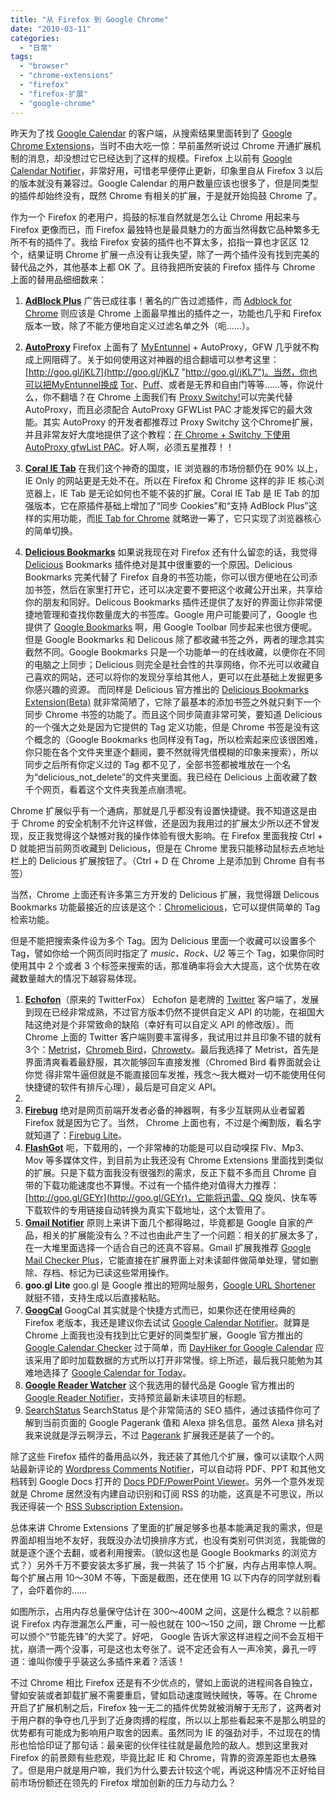 ```yaml
---
title: "从 Firefox 到 Google Chrome"
date: "2010-03-11"
categories: 
  - "日常"
tags: 
  - "browser"
  - "chrome-extensions"
  - "firefox"
  - "firefox-扩展"
  - "google-chrome"
---
```


昨天为了找 [Google Calendar](http://calendar.google.com/) 的客户端，从搜索结果里面转到了 [Google Chrome Extensions](https://chrome.google.com/extensions/)，当时不由大吃一惊：早前虽然听说过 Chrome 开通扩展机制的消息，却没想过它已经达到了这样的规模。Firefox 上以前有 [Google Calendar Notifier](https://addons.mozilla.org/en-US/firefox/addon/2528)，非常好用，可惜老早便停止更新，印象里自从 Firefox 3 以后的版本就没有兼容过。Google Calendar 的用户数量应该也很多了，但是同类型的插件却始终没有，既然 Chrome 有相关的扩展，于是就开始捣鼓 Chrome 了。

作为一个 Firefox 的老用户，捣鼓的标准自然就是怎么让 Chrome 用起来与 Firefox 更像而已，而 Firefox 最独特也是最具魅力的方面当然得数它品种繁多无所不有的插件了。我给 Firefox 安装的插件也不算太多，掐指一算也才区区 12 个，结果证明 Chrome 扩展一点没有让我失望，除了一两个插件没有找到完美的替代品之外，其他基本上都 OK 了。且待我把所安装的 Firefox 插件与 Chrome 上面的替用品细细数来：

1. [**AdBlock Plus**](http://adblockplus.org/en/) 广告已成往事！著名的广告过滤插件，而 [Adblock for Chrome](https://chrome.google.com/extensions/detail/gighmmpiobklfepjocnamgkkbiglidom) 则应该是 Chrome 上面最早推出的插件之一，功能也几乎和 Firefox 版本一致，除了不能方便地自定义过滤名单之外（呃……）。

2. [**AutoProxy**](http://autoproxy.org/) Firefox 上面有了 [MyEntunnel](http://nemesis2.qx.net/pages/MyEnTunnel) + AutoProxy，GFW 几乎就不构成上网阻碍了。关于如何使用这对神器的组合翻墙可以参考这里：[http://goo.gl/jKL7](http://goo.gl/jKL7 "http://goo.gl/jKL7")。当然，你也可以把MyEntunnel换成 [Tor](www.torproject.org/index.html.zh-cn)、[Puff](http://www.erights.net/)、或者是无界和自由门等等……等，你说什么，你不翻墙？在 Chrome 上面我们有 [Proxy Switchy!](https://chrome.google.com/extensions/detail/caehdcpeofiiigpdhbabniblemipncjj)可以完美代替 AutoProxy，而且必须配合 AutoProxy GFWList PAC 才能发挥它的最大效能。其实 AutoProxy 的开发者都推荐过 Proxy Switchy 这个Chrome扩展，并且非常友好大度地提供了这个教程：[在 Chrome + Switchy 下使用 AutoProxy gfwList PAC](http://autoproxy.org/zh-CN/node/61)。好人啊，必须五星推荐！！

3. [**Coral IE Tab**](http://coralietab.mozdev.org/) 在我们这个神奇的国度，IE 浏览器的市场份额仍在 90% 以上，IE Only 的网站更是无处不在。所以在 Firefox 和 Chrome 这样的非 IE 核心浏览器上，IE Tab 是无论如何也不能不装的扩展。Coral IE Tab 是 IE Tab 的加强版本，它在原插件基础上增加了“同步 Cookies”和“支持 AdBlock Plus”这样的实用功能，而[IE Tab for Chrome](https://chrome.google.com/extensions/detail/hehijbfgiekmjfkfjpbkbammjbdenadd) 就略逊一筹了，它只实现了浏览器核心的简单切换。

4. [**Delicious Bookmarks**](http://delicious.com/help/quicktour/firefox) 如果说我现在对 Firefox 还有什么留恋的话，我觉得 [Delicious](http://delicious.com/) Bookmarks 插件绝对是其中很重要的一个原因。Delicious Bookmarks 完美代替了 Firefox 自身的书签功能，你可以很方便地在公司添加书签，然后在家里打开它，还可以决定要不要把这个收藏公开出来，共享给你的朋友和同好。Delicous Bookmarks 插件还提供了友好的界面让你非常便捷地管理和查找你数量庞大的书签库。Google 用户可能要问了，Google 也提供了 [Google Bookmarks](https://www.google.com/bookmarks/) 啊，用 Google Toolbar 同步起来也很方便呢。但是 Google Bookmarks 和 Delicous 除了都收藏书签之外，两者的理念其实截然不同。Google Bookmarks 只是一个功能单一的在线收藏，以便你在不同的电脑之上同步；Delicious 则完全是社会性的共享网络，你不光可以收藏自己喜欢的网站，还可以将你的发现分享给其他人，更可以在此基础上发掘更多你感兴趣的资源。 而同样是 Delicious 官方推出的 [Delicious Bookmarks Extension(Beta)](https://chrome.google.com/extensions/detail/lnejbeiilmbliffhdepeobjemekgdnok) 就非常简陋了，它除了最基本的添加书签之外就只剩下一个同步 Chrome 书签的功能了。而且这个同步简直非常可笑，要知道 Delicious 的一个强大之处是因为它提供的 Tag 定义功能，但是 Chrome 书签是没有这个概念的（Google Bookmarks 也同样没有Tag，所以检索起来应该很困难，你只能在各个文件夹里逐个翻阅，要不然就得凭借模糊的印象来搜索），所以同步之后所有你定义过的 Tag 都不见了，全部书签都被堆放在一个名为“delicious\_not\_delete”的文件夹里面。我已经在 Delicious 上面收藏了数千个网页，看着这个文件夹我差点崩溃呢。
    
Chrome 扩展似乎有一个通病，那就是几乎都没有设置快捷键。我不知道这是由于 Chrome 的安全机制不允许这样做，还是因为我用过的扩展太少所以还不曾发现，反正我觉得这个缺憾对我的操作体验有很大影响。在 Firefox 里面我按 Ctrl + D 就能把当前网页收藏到 Delicious，但是在 Chrome 里我只能移动鼠标去点地址栏上的 Delicious 扩展按钮了。（Ctrl + D 在 Chrome 上是添加到 Chrome 自有书签）

当然，Chrome 上面还有许多第三方开发的 Delicious 扩展，我觉得跟 Delicous Bookmarks 功能最接近的应该是这个：[Chromelicious](https://chrome.google.com/extensions/detail/jhjeaonknehkebginocakiakmiogeblg)，它可以提供简单的 Tag 检索功能。

但是不能把搜索条件设为多个 Tag。因为 Delicious 里面一个收藏可以设置多个 Tag，譬如你给一个网页同时指定了 _music、Rock、U2_ 等三个 Tag，如果你同时使用其中 2 个或者 3 个标签来搜索的话，那准确率将会大大提高，这个优势在收藏数量越大的情况下越容易体现。

1. [**Echofon**](http://echofon.com/twitter/firefox/)（原来的 TwitterFox） Echofon 是老牌的 [Twitter](http://twitter.com/) 客户端了，发展到现在已经非常成熟，不过官方版本仍然不提供自定义 API 的功能，在祖国大陆这绝对是个非常致命的缺陷（幸好有可以自定义 API 的修改版）。而 Chrome 上面的 Twitter 客户端则要丰富得多，我试用过并且印象不错的就有3个：[Metrist](https://chrome.google.com/extensions/detail/aefaeloiencfjnaljicdoieoekoecmha)，[Chromeb Bird](https://chrome.google.com/extensions/detail/encaiiljifbdbjlphpgpiimidegddhic)，[Chrowety](https://chrome.google.com/extensions/detail/ffcbeckjmgmgigkmnhmgjplmomcpfall)。最后我选择了 Metrist，首先是界面清爽看着最舒服，其次能够回车直接发推（Chromed Bird 看界面就会让你觉 得非常牛逼但就是不能直接回车发推，残念～我大概对一切不能使用任何快捷键的软件有排斥心理），最后是可自定义 API。
2. 
3. [**Firebug**](http://getfirebug.com/) 绝对是网页前端开发者必备的神器啊，有多少互联网从业者留着 Firefox 就是因为它了。当然， Chrome 上面也有，不过是个阉割版，看名字就知道了：[Firebug Lite](https://chrome.google.com/extensions/detail/bnbbfjbeaefgipfjpdabmpadaacmafkj)。
4. [**FlashGot**](http://flashgot.net/) 呃，下载用的，一个非常棒的功能是可以自动嗅探 Flv、Mp3、Mov 等多媒体文件，到目前为止我还没有 Chrome Extensions 里面找到类似的扩展。只是下载方面我没有很强烈的需求，反正下载不多而且 Chrome 自带的下载功能速度也不算慢。不过有一个插件绝对值得大力推荐：[http://goo.gl/GEYr](http://goo.gl/GEYr)，它能将迅雷、QQ 旋风、快车等下载软件的专用链接自动转换为真实下载地址，这个太管用了。
5.  [**Gmail Notifier**](http://www.nexgenmedia.net/extensions/) 原则上来讲下面几个都得略过，毕竟都是 Google 自家的产品，相关的扩展能没有么？不过也由此产生了一个问题：相关的扩展太多了，在一大堆里面选择一个适合自己的还真不容易。Gmail 扩展我推荐 [Google Mail Checker Plus](https://chrome.google.com/extensions/detail/gffjhibehnempbkeheiccaincokdjbfe)，它能直接在扩展界面上对未读邮件做简单处理，譬如删除、存档、标记为已读这些常用操作。
6.  **goo.gl Lite** goo.gl 是 Google 推出的短网址服务，[Google URL Shortener](https://chrome.google.com/extensions/detail/iblijlcdoidgdpfknkckljiocdbnlagk) 就挺不错，支持生成以后直接粘贴。
7.  [**GoogCal**](http://www.bitdrip.com/) GoogCal 其实就是个快捷方式而已，如果你还在使用经典的 Firefox 老版本，我还是建议你去试试 [Google Calendar Notifier](https://addons.mozilla.org/en-US/firefox/addon/2528)。就算是 Chrome 上面我也没有找到比它更好的同类型扩展，Google 官方推出的[Google Calendar Checker](https://chrome.google.com/extensions/detail/ookhcbgokankfmjafalglpofmolfopek) 过于简单，而 [DayHiker for Google Calendar](https://chrome.google.com/extensions/detail/emambmpgicpidmncfacjkeicobamadod) 应该采用了即时加载数据的方式所以打开非常慢。综上所述，最后我只能勉为其难地选择了 [Google Calendar for Today](https://chrome.google.com/extensions/detail/mkaaneppndljkmpgdcglnpfagfhjhipc)。
8.  [**Google Reader Watcher**](http://ajnasz.hu/google-reader-watcher) 这个我选用的替代品是 Google 官方推出的 [Google Reader Notifier](https://chrome.google.com/extensions/detail/apflmjolhbonpkbkooiamcnenbmbjcbf)，支持预览最新未读项目的标题。
9.  [SearchStatus](http://www.quirk.biz/searchstatus/) SearchStatus 是个非常简洁的 SEO 插件，通过该插件你可了解到当前页面的 Google Pagerank 值和 Alexa 排名信息。虽然 Alexa 排名对我来说就是浮云啊浮云，不过 [Pagerank](https://chrome.google.com/extensions/detail/pneoplpmnpjoioldpodoljacigkahohc) 扩展我还是装了一个的。

除了这些 Firefox 插件的备用品以外，我还装了其他几个扩展，像可以读取个人网站最新评论的 [Wordpress Comments Notifier](https://chrome.google.com/extensions/detail/gcdeddgdojngjlkjjheckcdoclboipln)，可以自动将 PDF、PPT 和其他文档转到 Google Docs 打开的 [Docs PDF/PowerPoint Viewer](https://chrome.google.com/extensions/detail/nnbmlagghjjcbdhgmkedmbmedengocbn)。另外一个意外发现就是 Chrome 居然没有内建自动识别和订阅 RSS 的功能，这真是不可思议，所以我还得装一个 [RSS Subscription Extension](https://chrome.google.com/extensions/detail/nlbjncdgjeocebhnmkbbbdekmmmcbfjd)。

总体来讲 Chrome Extensions 了里面的扩展足够多也基本能满足我的需求，但是界面却相当地不友好，我既没办法切换排序方式，也没有类别可供浏览，我能做的就是逐个逐个去翻，或者利用搜索。（貌似这也是 Google Bookmarks 的浏览方式？）另外千万不要安装太多扩展，我一共装了 15 个扩展，内存占用率惊人啊。每个扩展占用 10～30M 不等，下面是截图，还在使用 1G 以下内存的同学就别看了，会吓着你的……

如图所示，占用内存总量保守估计在 300～400M 之间，这是什么概念？以前都说 Firefox 内存泄漏怎么严重，可一般也就在 100～150 之间，跟 Chrome 一比都可以颁个“节能先锋”的大奖了。好吧， Google 告诉大家这样进程之间不会互相干扰，崩溃一两个没事，可是这也太夸张了。说不定还会有人一声冷笑，鼻孔一哼道：谁叫你傻乎乎装这么多插件来着？活该！

不过 Chrome 相比 Firefox 还是有不少优点的，譬如上面说的进程间各自独立，譬如安装或者卸载扩展不需要重启，譬如启动速度贼快贼快，等等。在 Chrome 开启了扩展机制之后，Firefox 独一无二的插件优势就被消解于无形了，这两者对于用户群的争夺也几乎到了近身肉搏的程度，所以以上那些看起来不是那么明显的优势都有可能成为影响用户取舍的因素。虽然同为 IE 的强劲对手，不过现在的情形也恰恰印证了那句话：最亲密的伙伴往往就是最危险的敌人。想到这里我对 Firefox 的前景颇有些悲观，毕竟比起 IE 和 Chrome，背靠的资源差距也太悬殊了。但是用户就是用户嘛，我们为什么要去计较这个呢，再说这种情况不正好给目前市场份额还在领先的 Firefox 增加创新的压力与动力么？
